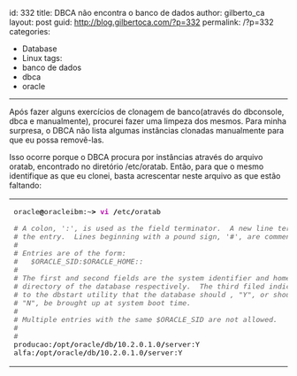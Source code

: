 id: 332
title: DBCA não encontra o banco de dados
author: gilberto_ca
layout: post
guid: http://blog.gilbertoca.com/?p=332
permalink: /?p=332
categories:
  - Database
  - Linux
tags:
  - banco de dados
  - dbca
  - oracle
---
<!-- google_ad_section_start -->

Após fazer alguns exercícios de clonagem de banco(através do dbconsole, dbca e manualmente), procurei fazer uma limpeza dos mesmos. Para minha surpresa, o DBCA não lista algumas instâncias clonadas manualmente para que eu possa removê-las. 

Isso ocorre porque o DBCA procura por instâncias através do arquivo oratab, encontrado no diretório /etc/oratab. Então, para que o mesmo identifique as que eu clonei, basta acrescentar neste arquivo as que estão faltando: 

<div class="wp_syntax">
  <table>
    <tr>
      <td class="code">
        <pre class="bash" style="font-family:monospace;">oracle<span style="color: #000000; font-weight: bold;">@</span>oracleibm:~<span style="color: #000000; font-weight: bold;">&gt;</span> <span style="color: #c20cb9; font-weight: bold;">vi</span> <span style="color: #000000; font-weight: bold;">/</span>etc<span style="color: #000000; font-weight: bold;">/</span>oratab
&nbsp;
<span style="color: #666666; font-style: italic;"># A colon, ':', is used as the field terminator.  A new line terminates</span>
<span style="color: #666666; font-style: italic;"># the entry.  Lines beginning with a pound sign, '#', are comments.</span>
<span style="color: #666666; font-style: italic;">#</span>
<span style="color: #666666; font-style: italic;"># Entries are of the form:</span>
<span style="color: #666666; font-style: italic;">#   $ORACLE_SID:$ORACLE_HOME::</span>
<span style="color: #666666; font-style: italic;">#</span>
<span style="color: #666666; font-style: italic;"># The first and second fields are the system identifier and home</span>
<span style="color: #666666; font-style: italic;"># directory of the database respectively.  The third filed indicates</span>
<span style="color: #666666; font-style: italic;"># to the dbstart utility that the database should , "Y", or should not,</span>
<span style="color: #666666; font-style: italic;"># "N", be brought up at system boot time.</span>
<span style="color: #666666; font-style: italic;">#</span>
<span style="color: #666666; font-style: italic;"># Multiple entries with the same $ORACLE_SID are not allowed.</span>
<span style="color: #666666; font-style: italic;">#</span>
<span style="color: #666666; font-style: italic;">#</span>
producao:<span style="color: #000000; font-weight: bold;">/</span>opt<span style="color: #000000; font-weight: bold;">/</span>oracle<span style="color: #000000; font-weight: bold;">/</span>db<span style="color: #000000; font-weight: bold;">/</span>10.2.0.1.0<span style="color: #000000; font-weight: bold;">/</span>server:Y
alfa:<span style="color: #000000; font-weight: bold;">/</span>opt<span style="color: #000000; font-weight: bold;">/</span>oracle<span style="color: #000000; font-weight: bold;">/</span>db<span style="color: #000000; font-weight: bold;">/</span>10.2.0.1.0<span style="color: #000000; font-weight: bold;">/</span>server:Y</pre>
      </td>
    </tr>
  </table>
</div>

<!-- google_ad_section_end -->